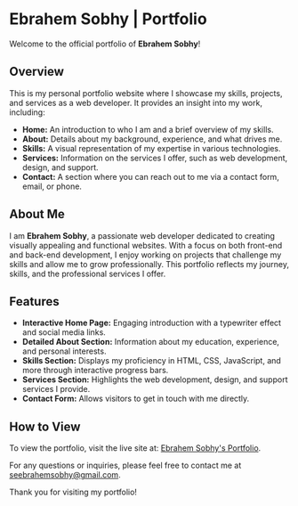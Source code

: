 # Ebrahem Sobhy | Portfolio

Welcome to the official portfolio of **Ebrahem Sobhy**!

## Overview

This is my personal portfolio website where I showcase my skills, projects, and services as a web developer. It provides an insight into my work, including:

- **Home:** An introduction to who I am and a brief overview of my skills.
- **About:** Details about my background, experience, and what drives me.
- **Skills:** A visual representation of my expertise in various technologies.
- **Services:** Information on the services I offer, such as web development, design, and support.
- **Contact:** A section where you can reach out to me via a contact form, email, or phone.

## About Me

I am **Ebrahem Sobhy**, a passionate web developer dedicated to creating visually appealing and functional websites. With a focus on both front-end and back-end development, I enjoy working on projects that challenge my skills and allow me to grow professionally. This portfolio reflects my journey, skills, and the professional services I offer.

## Features

- **Interactive Home Page:** Engaging introduction with a typewriter effect and social media links.
- **Detailed About Section:** Information about my education, experience, and personal interests.
- **Skills Section:** Displays my proficiency in HTML, CSS, JavaScript, and more through interactive progress bars.
- **Services Section:** Highlights the web development, design, and support services I provide.
- **Contact Form:** Allows visitors to get in touch with me directly.

## How to View

To view the portfolio, visit the live site at: [Ebrahem Sobhy's Portfolio](https://seibrahimsobhi.github.io/EBRAHEM-SOBHY/).

For any questions or inquiries, please feel free to contact me at [seebrahemsobhy@gmail.com](mailto:seebrahemsobhy@gmail.com).

Thank you for visiting my portfolio!
